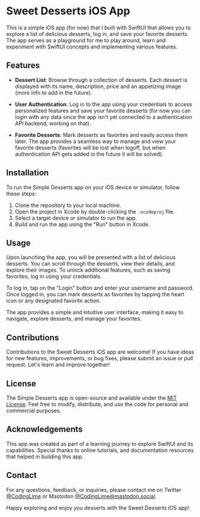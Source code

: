 # Sweet Desserts iOS App

This is a simple iOS app (for now) that I built with SwiftUI that allows you to explore a list of delicious desserts, log in, and save your favorite desserts. The app serves as a playground for me to play around, learn and experiment with SwiftUI concepts and implementing various features.

## Features

- **Dessert List**: Browse through a collection of desserts. Each dessert is displayed with its name, description, price and an appetizing image (more info to add in the future).

- **User Authentication**: Log in to the app using your credentials to access personalized features and save your favorite desserts (for now you can login with any data since the app isn't yet connected to a authentication API backend, working on that).

- **Favorite Desserts**: Mark desserts as favorites and easily access them later. The app provides a seamless way to manage and view your favorite desserts (favorites will be lost when logoff, but when authentication API gets added in the future it will be solved).

## Installation

To run the Simple Desserts app on your iOS device or simulator, follow these steps:

1. Clone the repository to your local machine.
2. Open the project in Xcode by double-clicking the `.xcodeproj` file.
3. Select a target device or simulator to run the app.
4. Build and run the app using the "Run" button in Xcode.

## Usage

Upon launching the app, you will be presented with a list of delicious desserts. You can scroll through the desserts, view their details, and explore their images. To unlock additional features, such as saving favorites, log in using your credentials.

To log in, tap on the "Login" button and enter your username and password. Once logged in, you can mark desserts as favorites by tapping the heart icon or any designated favorite action.

The app provides a simple and intuitive user interface, making it easy to navigate, explore desserts, and manage your favorites.

## Contributions

Contributions to the Sweet Desserts iOS app are welcome! If you have ideas for new features, improvements, or bug fixes, please submit an issue or pull request. Let's learn and improve together!

## License

The Simple Desserts app is open-source and available under the [MIT License](LICENSE). Feel free to modify, distribute, and use the code for personal and commercial purposes.

## Acknowledgements

This app was created as part of a learning journey to explore SwiftUI and its capabilities. Special thanks to online tutorials, and documentation resources that helped in building this app.

## Contact

For any questions, feedback, or inquiries, please contact me on Twitter [@CodingLime](https://twitter.com/codinglime) or Mastodon [@CodingLime@mastodon.social](https://mastodon.social/@CodingLime).

Happy exploring and enjoy you desserts with the Sweet Desserts iOS app!
